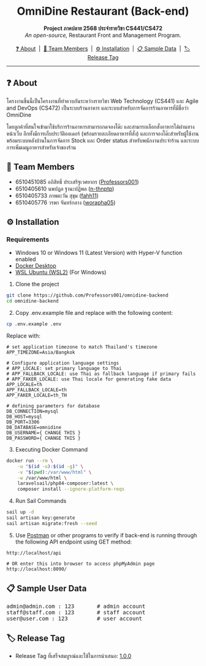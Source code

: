 <h1 align="center">OmniDine Restaurant (Back-end)</h1>
<p align="center">
    <b>Project ภาคปลาย 2568 ประจำรายวิชา CS441/CS472</b> <br>
    <i>An open-source,</i> Restaurant Front and Management Program.<br>
    <br>
    <a href="#-about">❓ About</a>‎ ‎ |‎ ‎ 
    <a href="#-team-members">👥 Team Members</a>‎ ‎ |‎ ‎ 
    <a href="#%EF%B8%8F-installation">⚙️ Installation</a>‎ ‎ |‎ ‎ 
    <a href="#-sample-user-data">📋 Sample Data</a>‎ ‎ |‎ ‎ 
    <a href="#%EF%B8%8F-release-tag">🏷️ Release Tag</a>
</p>

---

## ❓ About
โครงงานชิ้นนี้เป็นโครงงานที่ทำควบกันระหว่างรายวิชา Web Technology (CS441) และ Agile and DevOps (CS472) เป็นระบบร้านอาหาร และระบบสำหรับการจัดการร้านอาหารที่มีชื่อว่า OmniDine

โดยลูกค้าที่สนใจเข้ามาใช้บริการร้านอาหารสามารถกดจองโต๊ะ และสามารถเลือกสั่งอาหารได้ผ่านทางหน้าเว็บ อีกทั้งมีการเก็บประวัติออเดอร์ (พร้อมรายละเอียดอาหารที่สั่ง) และการจองโต๊ะสำหรับผู้ใช้งาน พร้อมระบบหลังบ้านในการจัดการ Stock และ Order status สำหรับพนักงานประจำร้าน และระบบการเพิ่มเมนูอาหารสำหรับเจ้าของร้าน

## 👥 Team Members
- 6510451085 อภิสิทธิ์ ประเสริฐเวศยากร (<a href="https://github.com/Professors001">Professors001</a>)
- 6510405610 นพปฎล ฐานะปฏิพล (<a href="https://github.com/n-thnptp">n-thnptp</a>)
- 6510405733 ภาพตะวัน สุขุม (<a href="https://github.com/fahh11">fahh11</a>)
- 6510405776 วรพา จันทร์กลาง (<a href="https://github.com/worapha05">worapha05</a>)


## ⚙️ Installation
### Requirements
- Windows 10 or Windows 11 (Latest Version) with Hyper-V function enabled
- <a href="https://desktop.docker.com/win/main/amd64/Docker%20Desktop%20Installer.exe?utm_source=docker&utm_medium=webreferral&utm_campaign=dd-smartbutton&utm_location=module">Docker Desktop</a>
- <a href="https://ubuntu.com/desktop/wsl">WSL Ubuntu (WSL2)</a> (For Windows)

1. Clone the project

```bash
git clone https://github.com/Professors001/omnidine-backend
cd omnidine-backend
```

2. Copy .env.example file and replace with the following content:
```bash
cp .env.example .env
```

Replace with:
```env
# set application timezone to match Thailand's timezone
APP_TIMEZONE=Asia/Bangkok
```

```env
# Configure application language settings
# APP_LOCALE: set primary language to Thai
# APP_FALLBACK_LOCALE: use Thai as fallback language if primary fails
# APP_FAKER_LOCALE: use Thai locale for generating fake data
APP_LOCALE=th
APP_FALLBACK_LOCALE=th
APP_FAKER_LOCALE=th_TH
```

```env
# defining parameters for database
DB_CONNECTION=mysql
DB_HOST=mysql
DB_PORT=3306
DB_DATABASE=omnidine
DB_USERNAME={ CHANGE THIS }
DB_PASSWORD={ CHANGE THIS }
```

3. Executing Docker Command
```bash
docker run --rm \
    -u "$(id -u):$(id -g)" \
    -v "$(pwd):/var/www/html" \
    -w /var/www/html \
    laravelsail/php84-composer:latest \
    composer install --ignore-platform-reqs
```

4. Run Sail Commands
```bash
sail up -d
sail artisan key:generate
sail artisan migrate:fresh --seed
```

5. Use <a href="https://www.postman.com/downloads/">Postman</a> or other programs to verify if back-end is running through the following API endpoint using GET method:
```
http://localhost/api

# OR enter this into browser to access phpMyAdmin page
http://localhost:8090/
```

## 📋 Sample User Data
<pre>
admin@admin.com : 123       # admin account
staff@staff.com : 123       # staff account
user@user.com : 123         # user account
</pre>

## 🏷️ Release Tag
- Release Tag ที่เสร็จสมบูรณ์และใช้ในการนำเสนอ: <a href="https://github.com/omnidine/omnidine-backend/releases/tag/1.0.0">1.0.0</a>